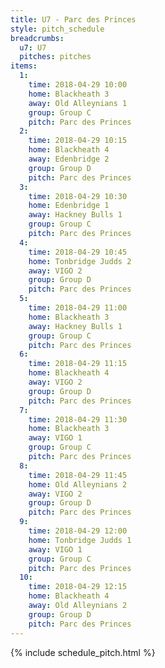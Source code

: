 ```yaml
---
title: U7 - Parc des Princes
style: pitch_schedule
breadcrumbs:
  u7: U7
  pitches: pitches
items:
  1:
    time: 2018-04-29 10:00
    home: Blackheath 3
    away: Old Alleynians 1
    group: Group C
    pitch: Parc des Princes
  2:
    time: 2018-04-29 10:15
    home: Blackheath 4
    away: Edenbridge 2
    group: Group D
    pitch: Parc des Princes
  3:
    time: 2018-04-29 10:30
    home: Edenbridge 1
    away: Hackney Bulls 1
    group: Group C
    pitch: Parc des Princes
  4:
    time: 2018-04-29 10:45
    home: Tonbridge Judds 2
    away: VIGO 2
    group: Group D
    pitch: Parc des Princes
  5:
    time: 2018-04-29 11:00
    home: Blackheath 3
    away: Hackney Bulls 1
    group: Group C
    pitch: Parc des Princes
  6:
    time: 2018-04-29 11:15
    home: Blackheath 4
    away: VIGO 2
    group: Group D
    pitch: Parc des Princes
  7:
    time: 2018-04-29 11:30
    home: Blackheath 3
    away: VIGO 1
    group: Group C
    pitch: Parc des Princes
  8:
    time: 2018-04-29 11:45
    home: Old Alleynians 2
    away: VIGO 2
    group: Group D
    pitch: Parc des Princes
  9:
    time: 2018-04-29 12:00
    home: Tonbridge Judds 1
    away: VIGO 1
    group: Group C
    pitch: Parc des Princes
  10:
    time: 2018-04-29 12:15
    home: Blackheath 4
    away: Old Alleynians 2
    group: Group D
    pitch: Parc des Princes
---
```


{% include schedule_pitch.html %}
